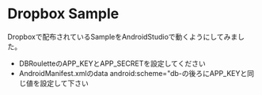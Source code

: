 Dropbox Sample
=============

Dropboxで配布されているSampleをAndroidStudioで動くようにしてみました。

* DBRouletteのAPP_KEYとAPP_SECRETを設定してください
* AndroidManifest.xmlのdata android:scheme="db-の後ろにAPP_KEYと同じ値を設定して下さい

